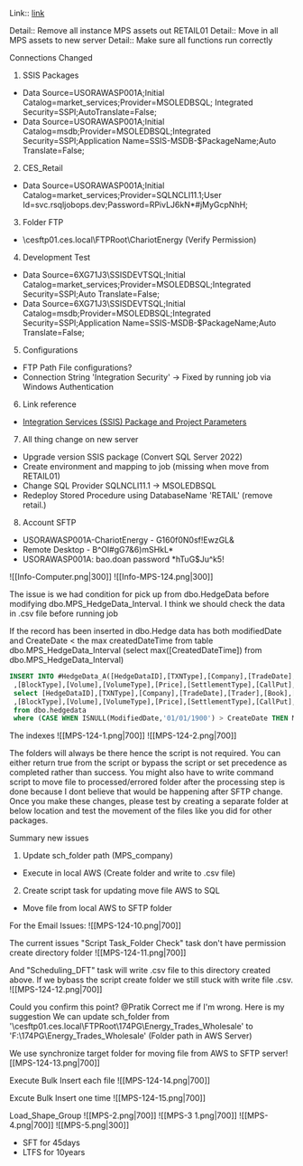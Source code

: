 
Link:: [link](https://ces-ltd.atlassian.net/browse/MPS-124)

Detail:: Remove all instance MPS assets out RETAIL01
Detail:: Move in all MPS assets to new server
Detail:: Make sure all functions run correctly

Connections Changed
1) SSIS Packages
- Data Source=USORAWASP001A;Initial Catalog=market_services;Provider=MSOLEDBSQL; Integrated Security=SSPI;AutoTranslate=False;
- Data Source=USORAWASP001A;Initial Catalog=msdb;Provider=MSOLEDBSQL;Integrated Security=SSPI;Application Name=SSIS-MSDB-$PackageName;Auto Translate=False;
2) CES_Retail
- Data Source=USORAWASP001A;Initial Catalog=market_services;Provider=SQLNCLI11.1;User Id=svc.rsqljobops.dev;Password=RPivLJ6kN*#jMyGcpNhH;
3) Folder FTP
- \\cesftp01.ces.local\FTPRoot\ChariotEnergy (Verify Permission)
4) Development Test
- Data Source=6XG71J3\SSISDEVTSQL;Initial Catalog=market_services;Provider=MSOLEDBSQL;Integrated Security=SSPI;Auto Translate=False;
- Data Source=6XG71J3\SSISDEVTSQL;Initial Catalog=msdb;Provider=MSOLEDBSQL;Integrated Security=SSPI;Application Name=SSIS-MSDB-$PackageName;Auto Translate=False;
5) Configurations
- FTP Path File configurations?
- Connection String 'Integration Security' -> Fixed by running job via Windows Authentication
6) Link reference
- [Integration Services (SSIS) Package and Project Parameters](https://learn.microsoft.com/en-us/sql/integration-services/integration-services-ssis-package-and-project-parameters?view=sql-server-ver16)
7) All thing change on new server
- Upgrade version SSIS package (Convert SQL Server 2022)
- Create environment and mapping to job (missing when move from RETAIL01)
- Change SQL Provider SQLNCLI11.1 -> MSOLEDBSQL
- Redeploy Stored Procedure using DatabaseName 'RETAIL' (remove retail.)
8) Account SFTP
- USORAWASP001A-ChariotEnergy - G160f0N0sf!EwzGL&
- Remote Desktop - B^OI#gG7&6)mSHkL*
- USORAWASP001A:
bao.doan
password *hTuG$Ju^k5!


![[Info-Computer.png|300]]
![[Info-MPS-124.png|300]]


The issue is we had condition for pick up from dbo.HedgeData before modifying  dbo.MPS_HedgeData_Interval. I think we should check the data in .csv file before running job

If the record has been inserted in dbo.Hedge data has both modifiedDate and CreateDate < the max createdDateTime from table dbo.MPS_HedgeData_Interval (select max([CreatedDateTime]) from dbo.MPS_HedgeData_Interval)

```SQL
INSERT INTO #HedgeData_A([HedgeDataID],[TXNType],[Company],[TradeDate],[Trader],[Book],[Commodity],[Counterparty],[BuySell],[FinPhys],[TradeType],[DeliveryPoint],[BeginDate],[EndDate]
 ,[BlockType],[Volume],[VolumeType],[Price],[SettlementType],[CallPut],[Strike],[StrikeFreq],[Broker],[BrokerFee],[ValidationPassed],[ValidationComment],[Imported])
 select [HedgeDataID],[TXNType],[Company],[TradeDate],[Trader],[Book],[Commodity],[Counterparty],[BuySell],[FinPhys],[TradeType],[DeliveryPoint],[BeginDate],[EndDate]
 ,[BlockType],[Volume],[VolumeType],[Price],[SettlementType],[CallPut],[Strike],[StrikeFreq],[Broker],[BrokerFee],[ValidationPassed],[ValidationComment],[Imported]
 from dbo.hedgedata
 where (CASE WHEN ISNULL(ModifiedDate,'01/01/1900') > CreateDate THEN ModifiedDate ELSE CreateDate END) > ISNULL((select max([CreatedDateTime]) from dbo.MPS_HedgeData_Interval),'01/01/1900')

```

The indexes
![[MPS-124-1.png|700]] ![[MPS-124-2.png|700]]

The folders will always be there hence the script is not required. You can either return true from the script or bypass the script or set precedence as completed rather than success. You might also have to write command script to move file to processed/errored folder after the processing step is done because I dont believe that would be happening after SFTP change. Once you make these changes, please test by creating a separate folder at below location and test the movement of the files like you did for other packages.


Summary new issues
1. Update sch_folder path (MPS_company)
- Execute in local AWS (Create folder and write to .csv file)
2. Create script task for updating move file AWS to SQL
- Move file from local AWS to SFTP folder

For the Email Issues:
![[MPS-124-10.png|700]]



The current issues "Script Task_Folder Check" task don't have permission create directory folder 
![[MPS-124-11.png|700]]

And "Scheduling_DFT" task will write .csv file to this directory created above. If we bybass the script create folder we still stuck with write file .csv.
![[MPS-124-12.png|700]]

Could you confirm this point? @Pratik Correct me if I'm wrong.
Here is my suggestion
We can update sch_folder from '\\cesftp01.ces.local\FTPRoot\174PG\Energy_Trades_Wholesale\' to 'F:\174PG\Energy_Trades_Wholesale' (Folder path in AWS Server)

We use synchronize target folder for moving file from AWS to SFTP server![[MPS-124-13.png|700]]

Execute Bulk Insert each file
![[MPS-124-14.png|700]]

Excute Bulk Insert one time
![[MPS-124-15.png|700]]

Load_Shape_Group
![[MPS-2.png|700]]
![[MPS-3 1.png|700]]
![[MPS-4.png|700]]
![[MPS-5.png|300]]

- SFT for 45days
- LTFS for 10years